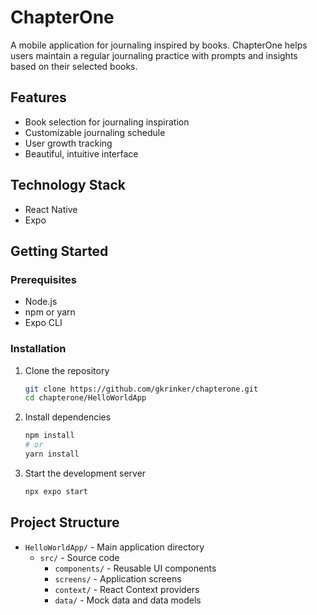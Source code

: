 # ChapterOne

A mobile application for journaling inspired by books. ChapterOne helps users maintain a regular journaling practice with prompts and insights based on their selected books.

## Features

- Book selection for journaling inspiration
- Customizable journaling schedule
- User growth tracking
- Beautiful, intuitive interface

## Technology Stack

- React Native
- Expo

## Getting Started

### Prerequisites

- Node.js
- npm or yarn
- Expo CLI

### Installation

1. Clone the repository
   ```bash
   git clone https://github.com/gkrinker/chapterone.git
   cd chapterone/HelloWorldApp
   ```

2. Install dependencies
   ```bash
   npm install
   # or
   yarn install
   ```

3. Start the development server
   ```bash
   npx expo start
   ```

## Project Structure

- `HelloWorldApp/` - Main application directory
  - `src/` - Source code
    - `components/` - Reusable UI components
    - `screens/` - Application screens
    - `context/` - React Context providers
    - `data/` - Mock data and data models 